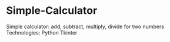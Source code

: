 # Simple-Calculator
Simple calculator: add, subtract, multiply, divide for two numbers <br />
Technologies: Python Tkinter
